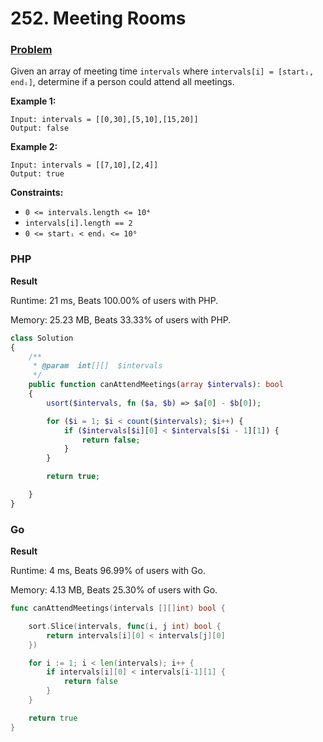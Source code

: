 # 252. Meeting Rooms

### [Problem](https://leetcode.com/problems/meeting-rooms/description/)

Given an array of meeting time `intervals` where `intervals[i] = [startᵢ, endᵢ]`, determine if a person could attend all meetings.

**Example 1:**

```
Input: intervals = [[0,30],[5,10],[15,20]]
Output: false
```

**Example 2:**

```
Input: intervals = [[7,10],[2,4]]
Output: true
```

**Constraints:**

* `0 <= intervals.length <= 10⁴`
* `intervals[i].length == 2`
* `0 <= startᵢ < endᵢ <= 10⁶`

### PHP

**Result**

Runtime: 21 ms, Beats 100.00% of users with PHP.

Memory: 25.23 MB, Beats 33.33% of users with PHP.

```php
class Solution
{
    /**
     * @param  int[][]  $intervals
     */
    public function canAttendMeetings(array $intervals): bool
    {
        usort($intervals, fn ($a, $b) => $a[0] - $b[0]);

        for ($i = 1; $i < count($intervals); $i++) {
            if ($intervals[$i][0] < $intervals[$i - 1][1]) {
                return false;
            }
        }

        return true;

    }
}
```

### Go

**Result**

Runtime: 4 ms, Beats 96.99% of users with Go.

Memory: 4.13 MB, Beats 25.30% of users with Go.

```go
func canAttendMeetings(intervals [][]int) bool {

	sort.Slice(intervals, func(i, j int) bool {
		return intervals[i][0] < intervals[j][0]
	})

	for i := 1; i < len(intervals); i++ {
		if intervals[i][0] < intervals[i-1][1] {
			return false
		}
	}

	return true
}
```
